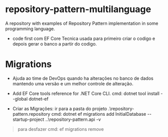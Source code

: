 # repository-pattern-multilanguage
A repository with examples of Repository Pattern implementation in some programming language.


- code first com EF Core
Tecnica usada para primeiro criar o codigo e depois gerar o banco a partir do codigo.

# Migrations
- Ajuda ao time de DevOps quando ha alterações no banco de dados mantendo uma versão e um melhor controle de alteração.

- Add EF Core tools reference for .NET Core CLI. 
cmd: dotnet tool install --global dotnet-ef

- Criar as Migrações:
ir para a pasta do projeto .\repository-pattern.repository
cmd: dotnet ef migrations add InitialDatabase --startup-project ..\repository-pattern.api -v

> para desfazer 
cmd: ef migrations remove
